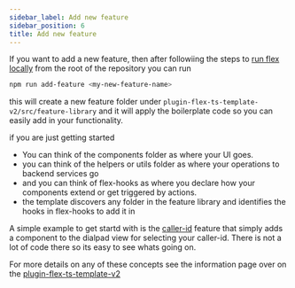 ```yaml
---
sidebar_label: Add new feature
sidebar_position: 6
title: Add new feature
---
```



If you want to add a new feature, then after followiing the steps to [run flex locally](/setup-guides/local-setup-and-use) from the root of the repository you can run

```bash
npm run add-feature <my-new-feature-name>
```

this will create a new feature folder under `plugin-flex-ts-template-v2/src/feature-library` and it will apply the boilerplate code so you can easily add in your functionality.  

if you are just getting started
- You can think of the components folder as where your UI goes.
- you can think of the helpers or utils folder as where your operations to backend services go
- and you can think of flex-hooks as where you declare how your components extend or get triggered by actions.
- the template discovers any folder in the feature library and identifies the hooks in flex-hooks to add it in

A simple example to get startd with is the [caller-id](feature-library/caller-id) feature that simply adds a component to the dialpad view for selecting your caller-id.  There is not a lot of code there so its easy to see whats going on.

For more details on any of these concepts see the information page over on the [plugin-flex-ts-template-v2](/how-it-works/plugin-flex-ts-template-v2)

